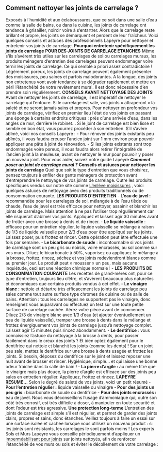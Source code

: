##
## **Comment nettoyer les joints de carrelage ?**
Exposés à l’humidité et aux éclaboussures, que ce soit dans une salle d’eau comme la salle de bains, ou dans la cuisine, les joints de carrelage ont tendance à grisailler, noircir voire à s’entartrer. Alors que le carrelage reste brillant et propre, les joints se démarquent et perdent de leur fraîcheur. Voici quelques conseils et astuces des professionnels Lapeyre pour nettoyer et entretenir vos joints de carrelage.
**Pourquoi entretenir spécifiquement les joints de carrelage**
**POUR DES JOINTS DE CARRELAGE ETANCHES**
Même s’ils s’avèrent très utiles sur les carrelages de sol ou carrelages muraux, les produits ménagers d’entretien des carrelages peuvent endommager voire ternir les joints de carrelage. Ce qui semble a priori assez contradictoire !
Légèrement poreux, les joints de carrelage peuvent également présenter des moisissures, peu saines et parfois malodorantes.
A la longue, des joints non entretenus vont avoir tendance à se dégrader rapidement et mettre en péril l’étanchéité de votre revêtement mural. Il est donc nécessaire d’en prendre soin régulièrement.
**CONSEILS AVANT NETTOYAGE DES JOINTS**
Avant de nettoyer les joints de carrelage, il est impératif de nettoyer le carrelage qui l’entoure. Si le carrelage est sale, vos joints « attraperont » la saleté et ne seront jamais sains et propres.
Pour nettoyer en profondeur vos joints de carrelage, vérifiez en premier lieu l’état de vos joints en passant une éponge à certains endroits critiques : près d’une arrivée d’eau, dans les angles de mur, derrière le robinet… Si le joint de carrelage est bien lisse et semble en bon état, vous pourrez procéder à son entretien. S’il s’avère abîmé, voici nos conseils Lapeyre :
\- Pour rénover des joints existants peu abîmés, il vous faudra creuser l’ancien joint sur 1 mm environ pour pouvoir appliquer une pâte à joint de rénovation.
\- Si les joints existants sont trop endommagés voire poreux, il vous faudra alors retirer l’intégralité de l’ancien joint à la meuleuse, avant de nettoyer le mur pour pouvoir y poser un nouveau joint. Pour vous aider, suivez notre guide Lapeyre **_Comment poser un joint de carrelage mural ?_**
**Conseils et astuces pour nettoyer les joints de carrelage**
Quel que soit le type d’entretien que vous choisirez, pensez toujours à enfiler des gants ménagers de protection avant d’entreprendre le nettoyage de vos joints de carrelage. Outre les produits spécifiques vendus sur notre site comme [L’enlève moisissures](https://www.lapeyre.fr/enleve-moisissures-FPC0010711) , voici quelques astuces de nettoyage avec des produits traditionnels ou de consommation courante.
**LES PRODUITS D’ENTRETIEN**
\- **L’eau de javel :** recommandée pour les carrelages de sol, mélangée à de l’eau tiède ou chaude, l’eau de javel est très efficace pour nettoyer, assainir et blanchir les joints de carrelage. Mais attention à ne pas l’utiliser trop régulièrement car elle risquerait d’abîmer vos joints. Appliquez et laissez agir 30 minutes avant de frotter avec une brosse à dents et de rincer.
\- **Le liquide vaisselle** : efficace pour un entretien régulier, le liquide vaisselle se mélange à raison de 1/3 de liquide vaisselle pour 2/3 d’eau pour être appliqué sur les joints. Laissez poser, puis frottez et rincer. Cette opération peut être effectuée une fois par semaine.
\- **Le bicarbonate de soude** : incontournable si vos joints de carrelage sont un peu gris ou noircis, voire encrassés, au sol comme sur vos murs. Diluez le bicarbonate à 50%, vaporisez ou appliquez le mélange à la brosse, frottez, rincez, séchez et vos joints redeviendront blancs comme au premier jour. Le produit peut « mousser » un peu, mais aucune inquiétude, ceci est une réaction chimique normale !
\-
**LES PRODUITS DE CONSOMMATION COURANTE**
Les recettes de grand-mères ont, pour ce type d’entretien, toujours lieu d’être, et s’avèrent beaucoup plus naturelles et économiques que certains produits vendus à cet effet.
\- **Le vinaigre blanc** : nettoie et détartre très efficacement les joints de carrelage peu sales comme tout autre surface type chromes de cuisine ou de salle de bains. Attention : tous les carrelages ne supportent pas le vinaigre, donc renseignez vous auparavant ou effectuez un test sur une toute petite surface de carrelage cachée.
Aérez votre pièce avant de commencer. Diluez 2/3 de vinaigre blanc avec 1/3 d’eau (et ajouter éventuellement un peu de liquide vaisselle), tremper une brosse à dents dans le mélange et frottez énergiquement vos joints de carrelage jusqu’à nettoyage complet. Laissez agir 15 minutes puis rincez abondamment.
\- **Le dentifrice** : vous connaissiez l’astuce du nettoyage à la brosse à dents, pour passer facilement dans le creux des joints ? Et bien optez également pour le dentifrice qui nettoie et blanchit les joints (comme les dents) ! Sur un joint peu sale, mettez le dentifrice sur une brosse à dents usagée et frottez les joints. Si besoin, déposez du dentifrice sur le joint et laissez reposer une nuit avant de brosser et rincer. Hygiénique, simple… et qui laisse une bonne odeur fraîche dans la salle de bain !
\- **La pierre d’argile :** au même titre que le vinaigre mais plus douce, la pierre d’argile est efficace sur des joints peu sales en entretien régulier. Appliquez, frottez et rincez.
**LAPEYRE RESUME…**
Selon le degré de saleté de vos joints, voici un petit résumé
\- **Pour l’entretien régulier :** liquide vaisselle ou vinaigre
\- **Pour des joints un peu gris :** bicarbonate de soude ou dentifrice
\- **Pour des joints encrassés :** eau de javel. Nous vous déconseillons l’usage d’ammoniaque qui, outre son côté très corrosif, est très difficile à doser, à manipuler en toute sécurité et dont l’odeur est très agressive.
**Une protection long-terme**
L’entretien des joints de carrelage est simple s’il est régulier, et permet de garder des joints clairs, propres et sains, donc étanches. Veillez toujours à faire un essai sur une surface isolée et cachée lorsque vous utilisez un nouveau produit : si les joints sont résistants, les carrelages le sont parfois moins !
Les experts Sols et Murs Lapeyre vous conseille périodiquement d’appliquer un [imperméabilisant pour joints](https://www.lapeyre.fr/super-impermeabilisant-pour-joints---250ml-FPC485451) sur joints nettoyés, afin de renforcer l’étanchéité de vos murs ou sols et éviter le décollement de votre carrelage :